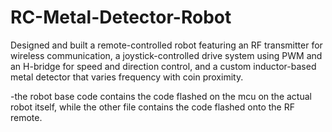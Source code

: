 # RC-Metal-Detector-Robot
Designed and built a remote-controlled robot featuring an RF transmitter for wireless communication, a joystick-controlled drive system using PWM and an H-bridge for speed and direction control, and a custom inductor-based metal detector that varies frequency with coin proximity.

-the robot base code contains the code flashed on the mcu on the actual robot itself, while the other file contains the code flashed onto the RF remote.
